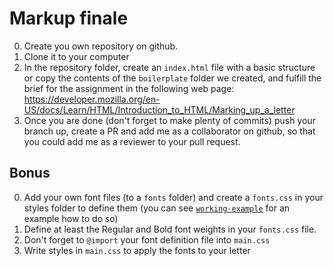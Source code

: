 
# Markup finale
0. Create you own repository on github.
0. Clone it to your computer
0. In the repository folder, create an `index.html` file with a basic structure or copy the contents of the `boilerplate` folder we created, and fulfill the brief for the assignment in the following web page: https://developer.mozilla.org/en-US/docs/Learn/HTML/Introduction_to_HTML/Marking_up_a_letter
0. Once you are done (don't forget to make plenty of commits) push your branch up, create a PR and add me as a collaborator on github, so that you could add me as a reviewer to your pull request.

## Bonus
0. Add your own font files (to a `fonts` folder) and create a `fonts.css` in your styles folder to define them (you can see [`working-example`](https://github.com/WebUp-dci-fbw7/working-example) for an example how to do so)
0. Define at least the Regular and Bold font weights in your `fonts.css` file.
0. Don't forget to `@import` your font definition file into `main.css`
0. Write styles in `main.css` to apply the fonts to your letter
